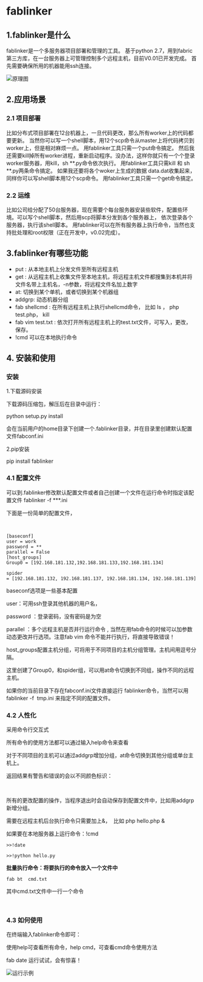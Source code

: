 # fablinker
## 1.fablinker是什么
fablinker是一个多服务器项目部署和管理的工具。
基于python 2.7，用到fabric第三方库，在一台服务器上可管理控制多个远程主机，目前V0.01已开发完成。
首先需要确保所用的机器能用ssh连接。

![原理图](img/fab.png)

## 2.应用场景

### 2.1 项目部署

比如分布式项目部署在12台机器上，一旦代码更改，那么所有worker上的代码都要更新。
当然你可以写一个shell脚本，用12个scp命令从master上将代码拷贝到worker上，但是相对麻烦一点。
用fablinker工具只需一个put命令搞定。
然后我还需要kill掉所有worker进程，重新启动程序。没办法，这样你就只有一个个登录worker服务器，用kill，sh  **.py命令依次执行。
用fablinker工具只需kill 和 sh **.py两条命令搞定。
如果我还要将各个woker上生成的数据 data.dat收集起来，同样你可以写shell脚本用12个scp命令。
用fablinker工具只需一个get命令搞定。

### 2.2 运维

比如公司给分配了50台服务器，现在需要个每台服务器安装些软件，配置些环境。可以写个shell脚本，然后用scp将脚本分发到各个服务器上，
依次登录各个服务器，执行该shell脚本。
用fablinker可以在所有服务器上执行命令，当然也支持批处理和root权限（正在开发中，v0.02完成）。

## 3.fablinker有哪些功能

* put : 从本地主机上分发文件至所有远程主机
* get : 从远程主机上收集文件至本地主机，将远程主机文件都搜集到本机并将文件名带上主机名，-n参数，将远程文件名加上数字
* at: 切换到某个单机，或者切换到某个机器组
* addgrp: 动态机器分组
* fab shellcmd : 在所有远程主机上执行shellcmd命令， 比如 ls ， php  test.php， kill 
* fab vim test.txt : 依次打开所有远程主机上的test.txt文件，可写入，更改， 保存。
* !cmd   可以在本地执行命令

## 4. 安装和使用

### 安装

1.下载源码安装

下载源码压缩包，解压后在目录中运行：

python setup.py install

会在当前用户的home目录下创建一个.fablinker目录，并在目录里创建默认配置文件fabconf.ini

2.pip安装

pip install fablinker



### 4.1 配置文件
可以到.fablinker修改默认配置文件或者自己创建一个文件在运行命令时指定该配置文件
fablinker -f ***.ini

下面是一份简单的配置文件，

 
```
[baseconf]
user = work
password = **
parallel = False
[host_groups]
Group0 = [192.168.181.132,192.168.181.133,192.168.181.134]

spider = [192.168.181.132, 192.168.181.137, 192.168.181.134, 192.168.181.139]
```



baseconf选项是一些基本配置

user：可用ssh登录其他机器的用户名，

password ：登录密码，没有密码是为空

parallel ：多个远程主机是否并行运行命令 , 当然在用fab命令的时候可以加参数动态更改并行选项。注意fab vim 命令不能并行执行，将直接导致错误！


host_groups配置主机分组，可将用于不同项目的主机分组管理。主机间用逗号分隔。


这里创建了Group0，和spider组，可以用at命令切换到不同组，操作不同的远程主机。


如果你的当前目录下存在fabconf.ini文件直接运行 fablinker命令，当然可以用fablinker -f  tmp.ini 来指定不同的配置文件。

### 4.2 人性化
采用命令行交互式

所有命令的使用方法都可以通过输入help命令来查看





对于不同项目的主机可以通过addgrp增加分组，at命令切换到其他分组或单台主机上。

返回结果有警告和错误的会以不同颜色标识：



 

所有的更改配置的操作，当程序退出时会自动保存到配置文件中，比如用addgrp新增分组。

需要在远程主机后台执行命令只需要加上&，  比如 php hello.php &



如果要在本地服务器上运行命令：!cmd
```
>>!date

>>!python hello.py 
```


**批量执行命令：将要执行的命令放入一个文件中**

```fab bt  cmd.txt```

其中cmd.txt文件中一行一个命令

 

### 4.3 如何使用


在终端输入fablinker命令即可：


使用help可查看所有命令，help cmd，可查看cmd命令使用方法

fab date 运行试试，会有惊喜！



![运行示例](img/test.png)


